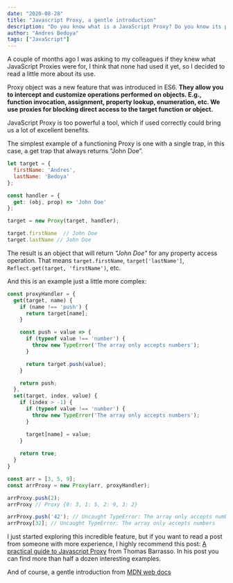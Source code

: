 ```yaml
---
date: "2020-08-28"
title: "Javascript Proxy, a gentle introduction"
description: "Do you know what is a JavaScript Proxy? Do you know its purpose? have you ever used it?"
author: "Andres Bedoya"
tags: ["JavaScript"]
---
```


A couple of months ago I was asking to my colleagues if they knew what JavaScript Proxies were for, I think that none had used it yet, so I decided to read a little more about its use.

Proxy object was a new feature that was introduced in ES6. **They allow you to intercept and customize operations performed on objects. E.g., function invocation, assignment, property lookup, enumeration, etc. We use proxies for blocking direct access to the target function or object.**

JavaScript Proxy is too powerful a tool, which if used correctly could bring us a lot of excellent benefits.

The simplest example of a functioning Proxy is one with a single trap, in this case, a get trap that always returns “John Doe”.

```javascript
let target = {
  firstName: 'Andres',
  lastName: 'Bedoya'
};

const handler = {
  get: (obj, prop) => 'John Doe'
};

target = new Proxy(target, handler);

target.firstName  // John Doe
target.lastName // John Doe
```

The result is an object that will return *"John Doe"* for any property access operation. That means `target.firstName`, `target['lastName']`, `Reflect.get(target, 'firstName')`, etc.

And this is an example just a little more complex:

```javascript
const proxyHandler = {
  get(target, name) {
    if (name !== 'push') {
      return target[name];
    }

    const push = value => {
      if (typeof value !== 'number') {
        throw new TypeError('The array only accepts numbers');
      }

      return target.push(value);
    }

    return push;
  },
  set(target, index, value) {
    if (index > -1) {
      if (typeof value !== 'number') {
        throw new TypeError('The array only accepts numbers');
      }

      target[name] = value;
    }
    
    return true;
  }
}

const arr = [3, 5, 9];
const arrProxy = new Proxy(arr, proxyHandler);

arrProxy.push(2);
arrProxy // Proxy {0: 3, 1: 5, 2: 9, 3: 2}

arrProxy.push('42'); // Uncaught TypeError: The array only accepts numbers
arrProxy[32]; // Uncaught TypeError: The array only accepts numbers
```

I just started exploring this incredible feature, but if you want to read a post from someone with more experience, I highly recommend this post: [A practical guide to Javascript Proxy](https://blog.bitsrc.io/a-practical-guide-to-es6-proxy-229079c3c2f0) from Thomas Barrasso. In his post you can find more than half a dozen interesting examples.

And of course, a gentle introduction from [MDN web docs](https://developer.mozilla.org/en-US/docs/Web/JavaScript/Reference/Global_Objects/Proxy)
